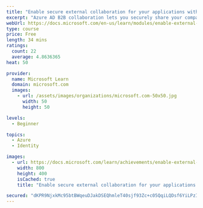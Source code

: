 ```yaml
---
title: "Enable secure external collaboration for your applications with Azure AD B2B"
excerpt: "Azure AD B2B collaboration lets you securely share your company's applications and services with guest users from any other organization, while maintaining control over your own corporate data."
webUrl: https://docs.microsoft.com/en-us/learn/modules/enable-external-collaboration-with-b2b/
type: course
price: Free
length: 34 mins
ratings:
  count: 22
  average: 4.8636365
heat: 50

provider:
  name: Microsoft Learn
  domain: microsoft.com
  images:
    - url: /assets/images/organizations/microsoft.com-50x50.jpg
      width: 50
      height: 50

levels:
  - Beginner

topics:
  - Azure
  - Identity

images:
  - url: https://docs.microsoft.com/learn/achievements/enable-external-collaboration-with-b2b-social.png
    width: 800
    height: 400
    isCached: true
    title: "Enable secure external collaboration for your applications with Azure AD B2B"

secured: "dKPR9NjxkMc95btBWqeuDJakDSEQhmleT40sjf93Zc+c05QqiLQDsf6YiLPzIso9SoBmfZxkROApQpMEEjS7jmbF/Lz4w0vfIxM+mjM2C61a9CkSVYsiLSwEFUwgkTs7rOScDoIcT4NOKP3ocit42O3b71iM6t2YerqwvbPCHGsD5M63ASapRJA3dcuZdCQS+xXiGLLQdI0NBwwIqah7uRvU+csInukeOArz1d35UFlXSnWSGvp50efkWvsOmaSy5voDCc77qVN0IbSl4sHPvIEkgnwURg/Kb1W4LBqjDnRKbJPuFCygSwga+/J3WnbouMA/nn4WZd7r+K1rSnf7SLD0kj/21PzdrBQqOgSx+Gn91tz0x9ytDhk1HB2Q8AqRoDacs8Acnwn0a5Gl2DxGPLLsXMzQfc1sW/VjONEf2M0=;QQ/jRGsWWu9Wet54ytl3Ow=="
---
```


